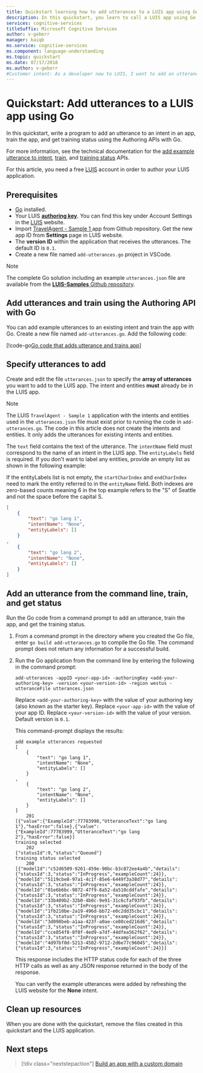 ```yaml
---
title: Quickstart learning how to add utterances to a LUIS app using Go | Microsoft Docs
description: In this quickstart, you learn to call a LUIS app using Go.
services: cognitive-services
titleSuffix: Microsoft Cognitive Services
author: v-geberr
manager: kaiqb
ms.service: cognitive-services
ms.component: language-understanding
ms.topic: quickstart
ms.date: 07/17/2018
ms.author: v-geberr
#Customer intent: As a developer new to LUIS, I want to add an utterance to the LUIS app model using Go. 
---
```


# Quickstart: Add utterances to a LUIS app using Go 
In this quickstart, write a program to add an utterance to an intent in an app, train the app, and get training status using the Authoring APIs with Go.

<!-- green checkmark -->
<!--
> [!div class="checklist"]
> * Create Visual Studio console project 
> * Add method to call LUIS API to add utterance and train app
> * Add JSON file with example utterances for BookFlight intent
> * Run console and see training status for utterances
-->

For more information, see the technical documentation for the [add example utterance to intent](https://westus.dev.cognitive.microsoft.com/docs/services/5890b47c39e2bb17b84a55ff/operations/5890b47c39e2bb052c5b9c08), [train](https://westus.dev.cognitive.microsoft.com/docs/services/5890b47c39e2bb17b84a55ff/operations/5890b47c39e2bb052c5b9c45), and [training status](https://westus.dev.cognitive.microsoft.com/docs/services/5890b47c39e2bb17b84a55ff/operations/5890b47c39e2bb052c5b9c46) APIs.

For this article, you need a free [LUIS](luis-reference-regions.md#luis-website) account in order to author your LUIS application.

## Prerequisites

* [Go](https://golang.org/) installed. 
* Your LUIS **[authoring key](luis-concept-keys.md#authoring-key)**. You can find this key under Account Settings in the [LUIS](luis-reference-regions.md) website.
* Import [TravelAgent - Sample 1
](https://github.com/Microsoft/LUIS-Samples/blob/master/documentation-samples/Examples-BookFlight/travel-agent-sample-01.json) app from Github repository. Get the new app ID from **Settings** page in LUIS website. 
* The **version ID** within the application that receives the utterances. The default ID is `0.1`.
* Create a new file named `add-utterances.go` project in VSCode.

> [!NOTE] 
> The complete Go solution including an example `utterances.json` file are available from the [**LUIS-Samples** Github repository](https://github.com/Microsoft/LUIS-Samples/blob/master/documentation-samples/authoring-api-samples/go).

## Add utterances and train using the Authoring API with Go
You can add example utterances to an existing intent and train the app with Go. Create a new file named `add-utterances.go`. Add the following code:

   [!code-go[Go code that adds utterance and trains app](~/samples-luis/documentation-samples/authoring-api-samples/go/add-utterances.go?range=35-136)]

## Specify utterances to add
Create and edit the file `utterances.json` to specify the **array of utterances** you want to add to the LUIS app. The intent and entities **must** already be in the LUIS app.

> [!NOTE]
> The LUIS `TravelAgent - Sample 1` application with the intents and entities used in the `utterances.json` file must exist prior to running the code in `add-utterances.go`. The code in this article does not create the intents and entities. It only adds the utterances for existing intents and entities.

The `text` field contains the text of the utterance. The `intentName` field must correspond to the name of an intent in the LUIS app. The `entityLabels` field is required. If you don't want to label any entities, provide an empty list as shown in the following example:

If the entityLabels list is not empty, the `startCharIndex` and `endCharIndex` need to mark the entity referred to in the `entityName` field. Both indexes are zero-based counts meaning 6 in the top example refers to the "S" of Seattle and not the space before the capital S.

```JSON
[
    {
        "text": "go lang 1",
        "intentName": "None",
        "entityLabels": []
    }
,
    {
        "text": "go lang 2",
        "intentName": "None",
        "entityLabels": []
    }
]
```

## Add an utterance from the command line, train, and get status
Run the Go code from a command prompt to add an utterance, train the app, and get the training status.

1. From a command prompt in the directory where you created the Go file, enter `go build add-utterances.go` to compile the Go file. The command prompt does not return any information for a successful build.

3. Run the Go application from the command line by entering the following in the command prompt: 

    ```CMD
    add-utterances -appID <your-app-id> -authoringKey <add-your-authoring-key> -version <your-version-id> -region westus -utteranceFile utterances.json

    ```

    Replace `<add-your-authoring-key>` with the value of your authoring key (also known as the starter key). Replace `<your-app-id>` with the value of your app ID. Replace `<your-version-id>` with the value of your version. Default version is `0.1`.

    This command-prompt displays the results:

    ```CMD
    add example utterances requested
    [
        {
            "text": "go lang 1",
            "intentName": "None",
            "entityLabels": []
        }
    ,
        {
            "text": "go lang 2",
            "intentName": "None",
            "entityLabels": []
        }
    ]
        201
    [{"value":{"ExampleId":77783998,"UtteranceText":"go lang 1"},"hasError":false},{"value":{"ExampleId":77783999,"UtteranceText":"go lang 2"},"hasError":false}]
    training selected
        202
    {"statusId":9,"status":"Queued"}
    training status selected
        200
    [{"modelId":"c52d6509-9261-459e-90bc-b3c872ee4a4b","details":{"statusId":3,"status":"InProgress","exampleCount":24}},{"modelId":"5119cbe8-97a1-4c1f-85e6-6449f3a38d77","details":{"statusId":3,"status":"InProgress","exampleCount":24}},{"modelId":"01e6b6bc-9872-47f9-8a52-da510cddfafe","details":{"statusId":3,"status":"InProgress","exampleCount":24}},{"modelId":"33b409b2-32b0-4b0c-9e91-31c6cfaf93fb","details":{"statusId":3,"status":"InProgress","exampleCount":24}},{"modelId":"1fb210be-2a19-496d-bb72-e0c2dd35cbc1","details":{"statusId":3,"status":"InProgress","exampleCount":24}},{"modelId":"3d098beb-a1aa-423f-a0ae-ce08ced216d6","details":{"statusId":3,"status":"InProgress","exampleCount":24}},{"modelId":"cce854f8-8f8f-4ed9-a7df-44dfea562f62","details":{"statusId":3,"status":"InProgress","exampleCount":24}},{"modelId":"4d97bf0d-5213-4502-9712-2d6e77c96045","details":{"statusId":3,"status":"InProgress","exampleCount":24}}]
    ```

    This response includes the HTTP status code for each of the three HTTP calls as well as any JSON response returned in the body of the response. 

    You can verify the example utterances were added by refreshing the LUIS website for the **None** intent. 

## Clean up resources
When you are done with the quickstart, remove the files created in this quickstart and the LUIS application. 

## Next steps
> [!div class="nextstepaction"] 
> [Build an app with a custom domain](luis-quickstart-intents-only.md) 